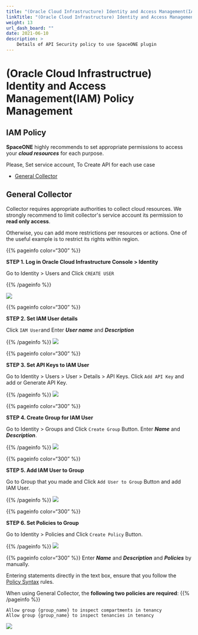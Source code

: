 ```yaml
---
title: "(Oracle Cloud Infrastructure) Identity and Access Management(IAM) Policy Management"
linkTitle: "(Oracle Cloud Infrastructure) Identity and Access Management(IAM) Policy Management"
weight: 13
url_dash_board: "" 
date: 2021-06-10
description: >
    Details of API Security policy to use SpaceONE plugin
---
```

# \(Oracle Cloud Infrastructrue\) Identity and Access Management\(IAM\) Policy Management

## IAM Policy

**SpaceONE** highly recommends to set appropriate permissions to access your _**cloud resources**_ for each purpose. 

Please, Set service account,  To Create API for each use case

* [General Collector](#general-collector)

## General Collector

Collector requires appropriate authorities to collect cloud resources. We strongly recommend to limit collector's service account its permission to **read only access**. 

Otherwise, you can add more restrictions per resources or actions. One of the useful example is to restrict its rights within region.

{{% pageinfo color=“300” %}}

**STEP 1. Log in Oracle Cloud Infrastructure Console &gt; Identity**

Go to Identity &gt; Users and Click   `CREATE USER`

{{% /pageinfo %}}

![](/docs/using_spaceone_console/user_guide/service_account/service_account_img/oracle/create_user_button.png)

{{% pageinfo color=“300” %}}

**STEP 2. Set IAM User details**

Click  `IAM User`and Enter  _**User name**_ and _**Description**_ 

{{% /pageinfo %}}
![](/docs/using_spaceone_console/user_guide/service_account/service_account_img/oracle/create_iam_user.png)

{{% pageinfo color=“300” %}}

**STEP 3. Set API Keys to IAM User** 

Go to Identity &gt; Users &gt; User &gt; Details &gt; API Keys. Click  `Add API Key`  and add or Generate API Key. 

{{% /pageinfo %}}
![](/docs/using_spaceone_console/user_guide/service_account/service_account_img/oracle/add_or_generate_api_key.png)


{{% pageinfo color=“300” %}}

**STEP 4. Create Group for IAM User** 

Go to Identity &gt; Groups and Click   `Create Group` Button. Enter _**Name**_ and _**Description**_.

{{% /pageinfo %}}
![](/docs/using_spaceone_console/user_guide/service_account/service_account_img/oracle/create_group.png)

{{% pageinfo color=“300” %}}

**STEP 5. Add IAM User to Group**

Go to Group that you made and Click  `Add User to Group`  Button and add IAM User. 

{{% /pageinfo %}}
![](/docs/using_spaceone_console/user_guide/service_account/service_account_img/oracle/add_user_to_group.png)

{{% pageinfo color=“300” %}}

**STEP 6. Set Policies to Group**

Go to Identity &gt; Policies and Click  `Create Policy` Button.

{{% /pageinfo %}}
![](/docs/using_spaceone_console/user_guide/service_account/service_account_img/oracle/move_to_policies.png)


{{% pageinfo color=“300” %}}
Enter _**Name**_ and _**Description**_ and _**Policies**_ by manually. 

Entering statements directly in the text box, ensure that you follow the [Policy Syntax](https://docs.oracle.com/en-us/iaas/Content/Identity/Concepts/policysyntax.htm#Policy_Syntax) rules.

When using General Collector, the **following two policies are required**:
{{% /pageinfo %}}

```text
Allow group {group_name} to inspect compartments in tenancy
Allow group {group_name} to inspect tenancies in tenancy
```

![](/docs/using_spaceone_console/user_guide/service_account/service_account_img/oracle/create_policies.png)

### 